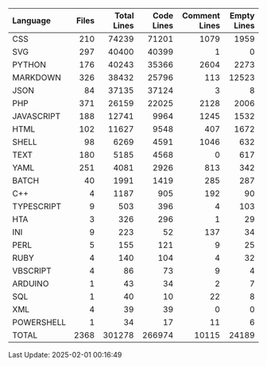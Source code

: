 | Language   |   Files |   Total Lines |   Code Lines |   Comment Lines |   Empty Lines |
|:-----------|--------:|--------------:|-------------:|----------------:|--------------:|
| CSS        |     210 |         74239 |        71201 |            1079 |          1959 |
| SVG        |     297 |         40400 |        40399 |               1 |             0 |
| PYTHON     |     176 |         40243 |        35366 |            2604 |          2273 |
| MARKDOWN   |     326 |         38432 |        25796 |             113 |         12523 |
| JSON       |      84 |         37135 |        37124 |               3 |             8 |
| PHP        |     371 |         26159 |        22025 |            2128 |          2006 |
| JAVASCRIPT |     188 |         12741 |         9964 |            1245 |          1532 |
| HTML       |     102 |         11627 |         9548 |             407 |          1672 |
| SHELL      |      98 |          6269 |         4591 |            1046 |           632 |
| TEXT       |     180 |          5185 |         4568 |               0 |           617 |
| YAML       |     251 |          4081 |         2926 |             813 |           342 |
| BATCH      |      40 |          1991 |         1419 |             285 |           287 |
| C++        |       4 |          1187 |          905 |             192 |            90 |
| TYPESCRIPT |       9 |           503 |          396 |               4 |           103 |
| HTA        |       3 |           326 |          296 |               1 |            29 |
| INI        |       9 |           223 |           52 |             137 |            34 |
| PERL       |       5 |           155 |          121 |               9 |            25 |
| RUBY       |       4 |           140 |          104 |               4 |            32 |
| VBSCRIPT   |       4 |            86 |           73 |               9 |             4 |
| ARDUINO    |       1 |            43 |           34 |               2 |             7 |
| SQL        |       1 |            40 |           10 |              22 |             8 |
| XML        |       4 |            39 |           39 |               0 |             0 |
| POWERSHELL |       1 |            34 |           17 |              11 |             6 |
| TOTAL      |    2368 |        301278 |       266974 |           10115 |         24189 |

Last Update: 2025-02-01 00:16:49